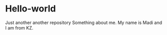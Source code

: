 # Hello-world
Just another another repository
Something about me. My name is Madi and I am from KZ.

